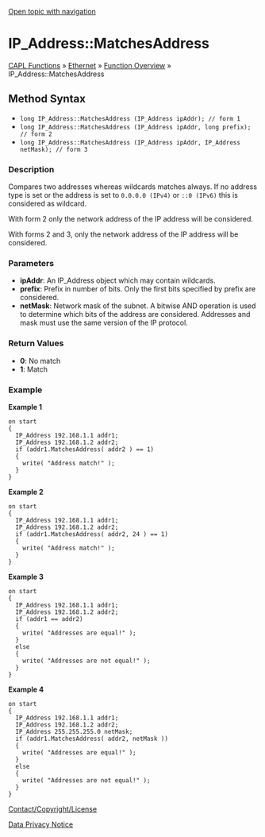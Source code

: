 [Open topic with navigation](../../../../../CANoeDEFamily.htm#Topics/CAPLFunctions/IP/Methods/CAPLfunctionMatchesAddress.md)

# IP_Address::MatchesAddress

[CAPL Functions](../../CAPLfunctions.md) » [Ethernet](../CAPLEthernetStartPage.md) » [Function Overview](../CAPLfunctionsIPOverview.md) » IP_Address::MatchesAddress

## Method Syntax

- `long IP_Address::MatchesAddress (IP_Address ipAddr); // form 1`
- `long IP_Address::MatchesAddress (IP_Address ipAddr, long prefix); // form 2`
- `long IP_Address::MatchesAddress (IP_Address ipAddr, IP_Address netMask); // form 3`

### Description

Compares two addresses whereas wildcards matches always. If no address type is set or the address is set to `0.0.0.0 (IPv4)` or `::0 (IPv6)` this is considered as wildcard.

With form 2 only the network address of the IP address will be considered.

With forms 2 and 3, only the network address of the IP address will be considered.

### Parameters

- **ipAddr**: An IP_Address object which may contain wildcards.
- **prefix**: Prefix in number of bits. Only the first bits specified by prefix are considered.
- **netMask**: Network mask of the subnet. A bitwise AND operation is used to determine which bits of the address are considered. Addresses and mask must use the same version of the IP protocol.

### Return Values

- **0**: No match
- **1**: Match

### Example

**Example 1**

```plaintext
on start
{
  IP_Address 192.168.1.1 addr1;
  IP_Address 192.168.1.2 addr2;
  if (addr1.MatchesAddress( addr2 ) == 1)
  {
    write( "Address match!" );
  }
}
```

**Example 2**

```plaintext
on start
{
  IP_Address 192.168.1.1 addr1;
  IP_Address 192.168.1.2 addr2;
  if (addr1.MatchesAddress( addr2, 24 ) == 1)
  {
    write( "Address match!" );
  }
}
```

**Example 3**

```plaintext
on start
{
  IP_Address 192.168.1.1 addr1;
  IP_Address 192.168.1.2 addr2;
  if (addr1 == addr2)
  {
    write( "Addresses are equal!" );
  }
  else
  {
    write( "Addresses are not equal!" );
  }
}
```

**Example 4**

```plaintext
on start
{
  IP_Address 192.168.1.1 addr1;
  IP_Address 192.168.1.2 addr2;
  IP_Address 255.255.255.0 netMask;
  if (addr1.MatchesAddress( addr2, netMask ))
  {
    write( "Addresses are equal!" );
  }
  else
  {
    write( "Addresses are not equal!" );
  }
}
```

[Contact/Copyright/License](../../../Shared/ContactCopyrightLicense.md)

[Data Privacy Notice](https://www.vector.com/int/en/company/get-info/privacy-policy/)
